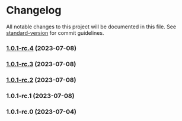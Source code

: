 # Changelog

All notable changes to this project will be documented in this file. See [standard-version](https://github.com/conventional-changelog/standard-version) for commit guidelines.

### [1.0.1-rc.4](https://github.com/aahj-organization/auth-package/compare/v1.0.1-rc.3...v1.0.1-rc.4) (2023-07-08)

### [1.0.1-rc.3](https://github.com/aahj-organization/auth-package/compare/v1.0.1-rc.2...v1.0.1-rc.3) (2023-07-08)

### [1.0.1-rc.2](https://github.com/aahj-organization/auth-package/compare/v1.0.1-rc.1...v1.0.1-rc.2) (2023-07-08)

### 1.0.1-rc.1 (2023-07-08)

### 1.0.1-rc.0 (2023-07-04)
